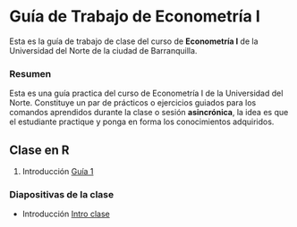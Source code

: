 # Guía de Trabajo de Econometría I
Esta es la guía de trabajo de clase del curso de **Econometría I** de la Universidad del Norte de la ciudad de Barranquilla.

### Resumen
Esta es una guía practica del curso de Econometría I de la Universidad del Norte. Constituye un par de prácticos o ejercicios guiados para los comandos aprendidos durante la clase o sesión **asincrónica**, la idea es que el estudiante practique y ponga en forma los conocimientos adquiridos. 

## Clase en R

1. Introducción [Guía 1](https://raw.githack.com/keynes37/Guiaeconometria/main/01-Intro.html)




### Diapositivas de la clase

- Introducción [Intro clase](https://raw.githack.com/keynes37/Guiaeconometria/main/Reviews%20class/Clase%2001%20intro/Clase-1-Econ.html)



